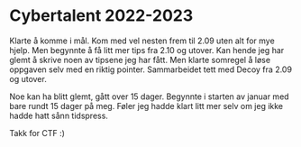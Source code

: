 # Cybertalent 2022-2023

Klarte å komme i mål. Kom med vel nesten frem til 2.09 uten alt for mye hjelp. Men begynnte å få litt mer tips fra 2.10 og utover. Kan hende jeg har glemt å skrive noen av tipsene jeg har fått. Men klarte somregel å løse oppgaven selv med en riktig pointer. Sammarbeidet tett med Decoy fra 2.09 og utover. 

Noe kan ha blitt glemt, gått over 15 dager. Begynnte i starten av januar med bare rundt 15 dager på meg. Føler jeg hadde klart litt mer selv om jeg ikke hadde hatt sånn tidspress.

Takk for CTF :) 